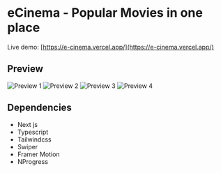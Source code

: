 # eCinema - Popular Movies in one place

Live demo: [https://e-cinema.vercel.app/](https://e-cinema.vercel.app/)

## Preview

![Preview 1](https://res.cloudinary.com/naptest/image/upload/v1636194572/eCinema/bg_tmxbgh.jpg) ![Preview 2](https://res.cloudinary.com/naptest/image/upload/v1636194652/eCinema/bg2_ivqlxv.png) ![Preview 3](https://res.cloudinary.com/naptest/image/upload/v1636194700/eCinema/bg3_gm2g7s.png) ![Preview 4](https://res.cloudinary.com/naptest/image/upload/v1636194760/eCinema/bg4_xukgjm.png)

## Dependencies

- Next js
- Typescript
- Tailwindcss
- Swiper
- Framer Motion
- NProgress
